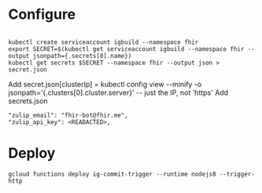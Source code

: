 # Configure

```

kubectl create serviceaccount igbuild --namespace fhir
export SECRET=$(kubectl get serviceaccount igbuild --namespace fhir --output jsonpath={.secrets[0].name})
kubectl get secrets $SECRET --namespace fhir --output json > secret.json
```

Add secret.json[clusterIp] =  kubectl config view --minify -o jsonpath='{.clusters[0].cluster.server}' -- just the IP, not 'https'
Add secrets.json

```
"zulip_email": "fhir-bot@fhir.me",
"zulip_api_key": <READACTED>,
```



#  Deploy
    gcloud functions deploy ig-commit-trigger --runtime nodejs8 --trigger-http
